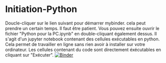 # Initiation-Python
Doucle-cliquer sur le lien suivant pour démarrer mybinder. cela peut prendre un certain temps. Il faut être patient.
Vous pouvez ensuite ouvrir le fichier "Python pour la PC.ipynb" en double-cliquant également dessus.
Il s'agit d'un jupyter notebook contenant des cellules exécutables en python. Cela permet de travailler en ligne sans rien avoir à installer sur votre ordinateur.
Les cellules contenant du code sont directement éxécutables en cliquant sur "Exécuter".
[![Binder](https://mybinder.org/badge_logo.svg)](https://mybinder.org/v2/gh/fbruneau3/NSI-continuite-pedagogique/master)
